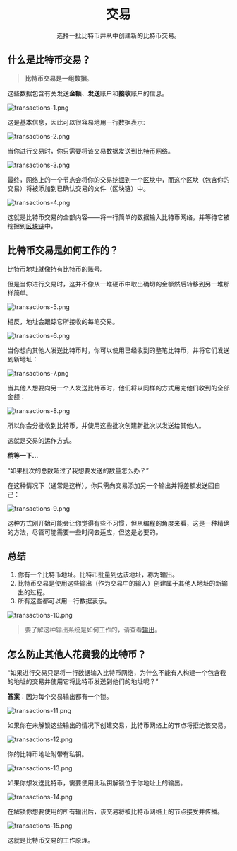 # <center>交易</center>
<center>选择一批比特币并从中创建新的比特币交易。</center>

## 什么是比特币交易？

>**比特币交易是一组数据**。

这些数据包含有关发送**金额**、**发送**账户和**接收**账户的信息。

![transactions-1.png](img/Transactions-1%20(1).png)

这是基本信息，因此可以很容易地用一行数据表示:

![transactions-2.png](img/Transactions-2%20(1).png)

当你进行交易时，你只需要将该交易数据发送到[比特币网络](../1.Network/Network.md)。

![transactions-3.png](img/Transactions-3%20(1).png)

最终，网络上的一个节点会将你的交易[挖掘](../2.Mining/mining.md)到一个[区块](../2.Mining/2.Blocks/Blocks.md)中，而这个区块（包含你的交易）将被添加到已确认交易的文件（区块链）中。

![transactions-4.png](img/Transactions-4%20(1).png)

这就是比特币交易的全部内容——将一行简单的数据输入比特币网络，并等待它被挖掘到[区块链](../2.Mining/1.Blockchain/Blockchain.md)中。

## 比特币交易是如何工作的？
比特币地址就像持有比特币的账号。

但是当你进行交易时，这并不像从一堆硬币中取出确切的金额然后转移到另一堆那样简单。

![transactions-5.png](img/Transactions-5%20(1).png)

相反，地址会跟踪它所接收的每笔交易。

![transactions-6.png](img/Transactions-6%20(1).png)

当你想向其他人发送比特币时，你可以使用已经收到的整笔比特币，并将它们发送到新地址：

![transactions-7.png](img/Transactions-7%20(1).png)

当其他人想要向另一个人发送比特币时，他们将以同样的方式用完他们收到的全部金额：

![transactions-8.png](img/Transactions-8%20(1).png)

所以你会分批收到比特币，并使用这些批次创建新批次以发送给其他人。

这就是交易的运作方式。

**稍等一下...**

“如果批次的总数超过了我想要发送的数量怎么办？”

在这种情况下（通常是这样），你只需向交易添加另一个输出并将差额发送回自己：

![transactions-9.png](img/Transactions-9%20(1).png)

这种方式刚开始可能会让你觉得有些不习惯，但从编程的角度来看，这是一种精确的方法，尽管可能需要一些时间去适应，但这是必要的。

## 总结
1. 你有一个比特币地址。比特币批量到达该地址，称为输出。  
2. 比特币交易是使用这些输出（作为交易中的输入）创建属于其他人地址的新输出的过程。  
3. 所有这些都可以用一行数据表示。

![transactions-10.png](img/Transactions-10%20(1).png)

>要了解这种输出系统是如何工作的，请查看[输出](../3.Transactions/Outputs/Outputs.md)。

## 怎么防止其他人花费我的比特币？

“如果进行交易只是将一行数据输入比特币网络，为什么不能有人构建一个包含我的地址的交易并使用它将比特币发送到他们的地址呢？”

**答案**：因为每个交易输出都有一个锁。

![transactions-11.png](img/Transactions-11%20(1).png)

如果你在未解锁这些输出的情况下创建交易，比特币网络上的节点将拒绝该交易。

![transactions-12.png](img/Transactions-12%20(1).png)

你的比特币地址附带有私钥。

![transactions-13.png](img/Transactions-13%20(1).png)

如果你想发送比特币，需要使用此私钥解锁位于你地址上的输出。

![transactions-14.png](img/Transactions-14%20(1).png)

在解锁你想要使用的所有输出后，该交易将被比特币网络上的节点接受并传播。

![transactions-15.png](img/Transactions-15%20(1).png)

这就是比特币交易的工作原理。